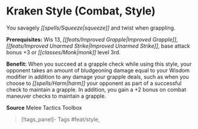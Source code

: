 ﻿---
cssclass: [feats]

---
# Kraken Style (Combat, Style)

You savagely _[[spells/Squeeze|squeeze]]_ and twist when grappling.

**Prerequisites:** Wis 13, _[[feats/Improved Grapple|Improved Grapple]]_, _[[feats/Improved Unarmed Strike|Improved Unarmed Strike]]_, base attack bonus +3 or _[[classes/Monk|monk]]_ level 3rd.

**Benefit:** When you succeed at a grapple check while using this style, your opponent takes an amount of bludgeoning damage equal to your Wisdom modifier in addition to any damage your grapple deals, such as when you choose to _[[spells/Harm|harm]]_ your opponent as part of a successful check to maintain a grapple. In addition, you gain a +2 bonus on combat maneuver checks to maintain a grapple.

**Source** Melee Tactics Toolbox
>[!tags_panel]- Tags
> #feat/style, 